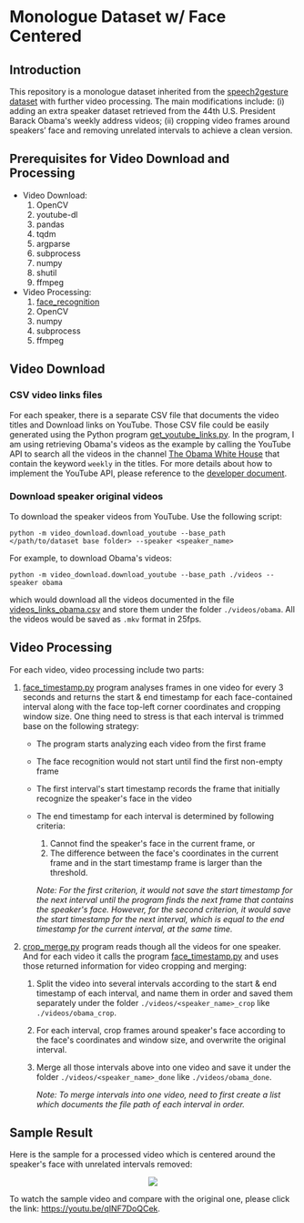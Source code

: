 # Monologue Dataset w/ Face Centered

## Introduction
This repository is a monologue dataset inherited from the [speech2gesture dataset](https://github.com/amirbar/speech2gesture/blob/master/data/dataset.md) with further video 
processing. The main modifications include: (i) adding an extra speaker dataset retrieved from the 44th U.S. President Barack Obama's weekly address videos; 
(ii) cropping video frames around speakers’ face and removing unrelated intervals to achieve a clean version.

## Prerequisites for Video Download and Processing
- Video Download:
    1. OpenCV
    2. youtube-dl
    3. pandas
    4. tqdm
    5. argparse
    6. subprocess
    7. numpy
    8. shutil
    9. ffmpeg
- Video Processing:
    1. [face_recognition](https://github.com/ageitgey/face_recognition)
    2. OpenCV
    3. numpy
    4. subprocess
    5. ffmpeg

## Video Download
### CSV video links files
For each speaker, there is a separate CSV file that documents the video titles and Download links on YouTube. Those CSV file could be easily generated using 
the Python program [get_youtube_links.py](./video_download/get_youtube_links.py). In the program, I am using retrieving Obama's videos as the example by calling 
the YouTube API to search all the videos in the channel [The Obama White House](https://www.youtube.com/obamawhitehouse) that contain the keyword `weekly` in the titles. 
For more details about how to implement the YouTube API, please reference to the [developer document](https://developers.google.com/youtube/v3/getting-started).

### Download speaker original videos
To download the speaker videos from YouTube. Use the following script:
```
python -m video_download.download_youtube --base_path </path/to/dataset base folder> --speaker <speaker_name>
```
For example, to download Obama's videos:
```
python -m video_download.download_youtube --base_path ./videos --speaker obama
```
which would download all the videos documented in the file [videos_links_obama.csv](./video_download/videos_links_obama.csv) and store them under the folder `./videos/obama`. 
All the videos would be saved as `.mkv` format in 25fps.

## Video Processing
For each video, video processing include two parts:

1. [face_timestamp.py](./video_processing/face_timestamp.py) program analyses frames in one video for every 3 seconds and returns the start & end timestamp for each 
face-contained interval along with the face top-left corner coordinates and cropping window size. One thing need to stress is that each interval is trimmed base on the following strategy:
    - The program starts analyzing each video from the first frame
    - The face recognition would not start until find the first non-empty frame
    - The first interval's start timestamp records the frame that initially recognize the speaker's face in the video
    - The end timestamp for each interval is determined by following criteria:
        1. Cannot find the speaker's face in the current frame, or
        2. The difference between the face's coordinates in the current frame and in the start timestamp frame is larger than the threshold.
        
        *Note: For the first criterion, it would not save the start timestamp for the next interval until the program finds the next frame that contains the speaker's face. However, for the second criterion, it would save the start timestamp for the next interval, which is equal to the end timestamp for the current interval, at the same time.*

2. [crop_merge.py](video_processing/crop_merge.py) program reads though all the videos for one speaker. And for each video it calls the program [face_timestamp.py](./video_processing/face_timestamp.py) and uses those returned information for video cropping and merging:
    1. Split the video into several intervals according to the start & end timestamp of each interval, and name them in order and saved them separately under the folder `./videos/<speaker_name>_crop` like `./videos/obama_crop`.
    2. For each interval, crop frames around speaker's face according to the face's coordinates and window size, and overwrite the original interval.
    3. Merge all those intervals above into one video and save it under the folder `./videos/<speaker_name>_done` like `./videos/obama_done`.

        *Note: To merge intervals into one video, need to first create a list which documents the file path of each interval in order.*


## Sample Result
Here is the sample for a processed video which is centered around the speaker's face with unrelated intervals removed:

<p align="center">
  <img src="./sample.gif">
</p>

To watch the sample video and compare with the original one, please click the link: https://youtu.be/qINF7DoQCek.


